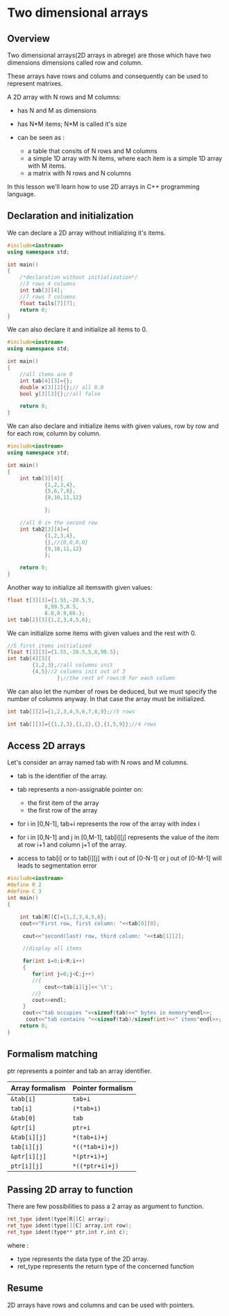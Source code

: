 # Two dimensional arrays

## Overview

Two dimensional arrays(2D arrays in abrege) are those which have two dimensions dimensions called row and column.

These arrays have rows and colums and consequently can be used to represent matrixes.

A 2D array with N rows and M columns:

* has N and M as dimensions
* has N*M items; N\*M is called it's size
* can be seen as :

  * a table that consits of N rows and M columns
  * a simple 1D array with N items, where each item is a simple 1D array with M items.
  * a matrix with N rows and N columns

In this lesson we'll learn how to use 2D arrays in C++ programming language.

## Declaration and initialization

We can declare a 2D array without initializing it's items.

````C++
#include<iostream>
using namespace std;

int main()
{
    /*declaration without initialization*/
    //3 rows 4 columns
    int tab[3][4];
    //7 rows 7 columns
    float tails[7][7];
    return 0;
}
````

We can also declare it and initialize all items to 0.

````C++
#include<iostream>
using namespace std;

int main()
{
    //all items are 0
    int tab[4][3]={};
    double x[3][2]{};// all 0.0
    bool y[3][3]{};//all false

    return 0;
}
````

We can also declare and initialize items with given values, row by row and for each row, column by column.

````C++
#include<iostream>
using namespace std;

int main()
{
    int tab[3][4]{
            {1,2,3,4},
            {5,6,7,8},
            {9,10,11,12}

            };

    //all 0 in the second row
    int tab2[3][4]={
            {1,2,3,4},
            {},//{0,0,0,0}
            {9,10,11,12}
            };

    return 0;
}
````

Another way to initialize all itemswith given values:

````C++
float t[3][3]={1.55,-20.5,5,
            8,99.5,8.5,
            8.0,0.9,66.};
int tab[2][3]{1,2,3,4,5,6};
````

We can initialize some items with given values and the rest with 0.

````C++
//5 first items initialized
float t[3][3]={1.55,-20.5,5,8,99.5};
int tab[4][3]{
        {1,2,3},//all columns init
        {4,5}//2 columns init out of 3
                };//the rest of rows:0 for each column
````

We can also let the number of rows be deduced, but we must specify the number of columns anyway. In that case the array must be initialized.

````C++
int tab[][2]={1,2,3,4,5,6,7,8,9};//5 rows

int tab[][3]={{1,2,3},{1,2},{},{1,5,9}};//4 rows

````

## Access 2D arrays

Let's consider an array named tab with N rows and M columns.

* tab is the identifier of the array.
* tab represents a non-assignable pointer on:

  * the first item of the array
  * the first row of the array
* for i in [0,N-1], tab+i represents the row of the array with index i
* for i in [0,N-1] and j in [0,M-1], tab\[i\]\[j\] represents the value of the item at row i+1 and column j+1 of the array.
* access to tab\[i\] or to tab\[i\]\[j\] with i out of [0-N-1] or j out of [0-M-1] will leads to segmentation error

````C++
#include<iostream>
#define R 2
#define C 3
int main()
{

    int tab[R][C]={1,2,3,4,5,6};
    cout<<"First row, first column: "<<tab[0][0];

     cout<<"second(last) row, third column: "<<tab[1][2];

     //display all items

     for(int i=0;i<R;i++)
     {
        for(int j=0;j<C;j++)
        //{
            cout<<tab[i][j]<<'\t';
        //}
        cout<<endl;
     }
     cout<<"tab occupies "<<sizeof(tab)<<" bytes in memory"endl>>;
      cout<<"tab contains "<<sizeof(tab)/sizeof(int)<<" items"endl>>;
    return 0;
}
````

## Formalism matching

ptr represents a pointer and tab an array identifier.

Array formalism|Pointer formalism|
|----|-------|
|````&tab[i]````|````tab+i````|
|````tab[i]````|````(*tab+i)````|
|````&tab[0]````|````tab````|
|````&ptr[i]````|````ptr+i````|
|````&tab[i][j]````|````*(tab+i)+j````|
|````tab[i][j]````|````*((*tab+i)+j)````|
|````&ptr[i][j]````|````*(ptr+i)+j````|
|````ptr[i][j]````|````*((*ptr+i)+j)````|

## Passing 2D array to function

There are few possibilities to pass a 2 array as argument to function.

````C++
ret_type ident(type[R][C] array);
ret_type ident(type[][C] array,int row);
ret_type ident(type** ptr,int r,int c);
````

where :

* type represents the data type of the 2D array.
* ret_type represents the return type of the concerned function

## Resume

2D arrays have rows and columns and can be used with pointers.
